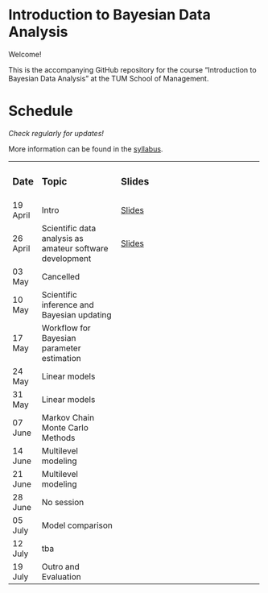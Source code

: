 
# Introduction to Bayesian Data Analysis

Welcome!

This is the accompanying GitHub repository for the course “Introduction
to Bayesian Data Analysis” at the TUM School of Management.

# Schedule

*Check regularly for updates!*

More information can be found in the
[syllabus](https://github.com/linushof/BayesIntro/blob/main/syllabus/syllabus.md).

<table style="width:99%;">
<colgroup>
<col style="width: 7%" />
<col style="width: 32%" />
<col style="width: 59%" />
</colgroup>
<tbody>
<tr class="odd">
<td><h3 id="date">Date</h3></td>
<td><h3 id="topic">Topic</h3></td>
<td><h3 id="slides">Slides</h3></td>
</tr>
<tr class="even">
<td>19 April</td>
<td>Intro</td>
<td><a
href="https://www.moodle.tum.de/pluginfile.php/4521598/mod_resource/content/1/session_1_intro.pdf">Slides</a></td>
</tr>
<tr class="odd">
<td>26 April</td>
<td>Scientific data analysis as amateur software development</td>
<td><a
href="https://www.moodle.tum.de/pluginfile.php/4527976/mod_resource/content/1/session_2_software.pdf">Slides</a></td>
</tr>
<tr class="even">
<td>03 May</td>
<td>Cancelled</td>
<td></td>
</tr>
<tr class="odd">
<td>10 May</td>
<td>Scientific inference and Bayesian updating</td>
<td></td>
</tr>
<tr class="even">
<td>17 May</td>
<td>Workflow for Bayesian parameter estimation</td>
<td></td>
</tr>
<tr class="odd">
<td>24 May</td>
<td>Linear models</td>
<td></td>
</tr>
<tr class="even">
<td>31 May</td>
<td>Linear models</td>
<td></td>
</tr>
<tr class="odd">
<td>07 June</td>
<td>Markov Chain Monte Carlo Methods</td>
<td></td>
</tr>
<tr class="even">
<td>14 June</td>
<td>Multilevel modeling</td>
<td></td>
</tr>
<tr class="odd">
<td>21 June</td>
<td>Multilevel modeling</td>
<td></td>
</tr>
<tr class="even">
<td>28 June</td>
<td>No session</td>
<td></td>
</tr>
<tr class="odd">
<td>05 July</td>
<td>Model comparison</td>
<td></td>
</tr>
<tr class="even">
<td>12 July</td>
<td>tba</td>
<td></td>
</tr>
<tr class="odd">
<td>19 July</td>
<td>Outro and Evaluation</td>
<td></td>
</tr>
</tbody>
</table>
